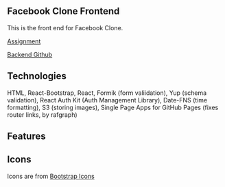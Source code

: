 ## Facebook Clone Frontend

This is the front end for Facebook Clone.

[Assignment](https://www.theodinproject.com/lessons/nodejs-odin-book)

[Backend Github](https://github.com/ericchi00/Facebook-Clone-Backend)

## Technologies

HTML, React-Bootstrap, React, Formik (form valiidation), Yup (schema validation), React Auth Kit (Auth Management Library), Date-FNS (time formatting), S3 (storing images), Single Page Apps for GitHub Pages (fixes router links, by rafgraph)

## Features

## Icons

Icons are from [Bootstrap Icons](https://icons.getbootstrap.com/)
